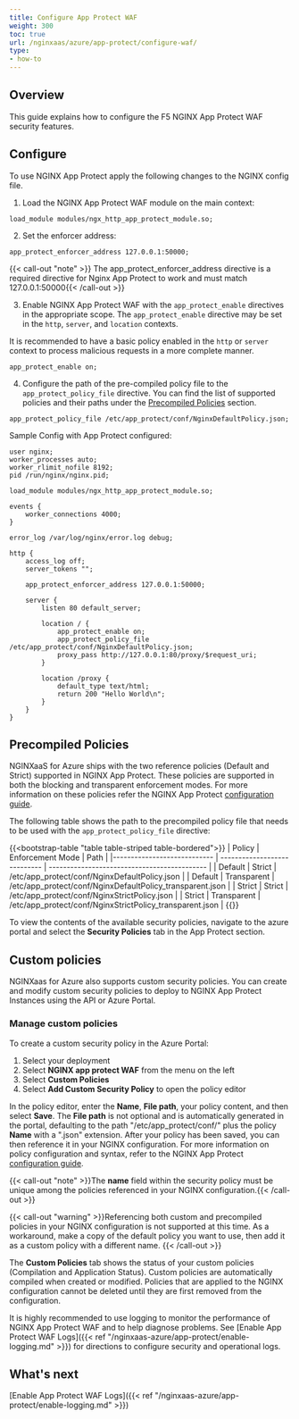 ```yaml
---
title: Configure App Protect WAF
weight: 300
toc: true
url: /nginxaas/azure/app-protect/configure-waf/
type:
- how-to
---
```


## Overview

This guide explains how to configure the F5 NGINX App Protect WAF security features.

## Configure

To use NGINX App Protect apply the following changes to the NGINX config file.

1. Load the NGINX App Protect WAF module on the main context:

```nginx
load_module modules/ngx_http_app_protect_module.so;
```

2. Set the enforcer address:

```nginx
app_protect_enforcer_address 127.0.0.1:50000;
```

{{< call-out "note" >}} The app_protect_enforcer_address directive is a required directive for Nginx App Protect to work and must match 127.0.0.1:50000{{< /call-out >}}


3. Enable NGINX App Protect WAF with the `app_protect_enable` directives in the appropriate scope. The `app_protect_enable` directive may be set in the `http`, `server`, and `location` contexts.

It is recommended to have a basic policy enabled in the `http` or `server` context to process malicious requests in a more complete manner.

```nginx
app_protect_enable on;
```

4. Configure the path of the pre-compiled policy file to the `app_protect_policy_file` directive. You can find the list of supported policies and their paths under the [Precompiled Policies](#precompiled-policies) section.

```nginx
app_protect_policy_file /etc/app_protect/conf/NginxDefaultPolicy.json;
```

Sample Config with App Protect configured:

```nginx
user nginx;
worker_processes auto;
worker_rlimit_nofile 8192;
pid /run/nginx/nginx.pid;

load_module modules/ngx_http_app_protect_module.so;

events {
    worker_connections 4000;
}

error_log /var/log/nginx/error.log debug;

http {
    access_log off;
    server_tokens "";

    app_protect_enforcer_address 127.0.0.1:50000;

    server {
        listen 80 default_server;

        location / {
            app_protect_enable on;
            app_protect_policy_file /etc/app_protect/conf/NginxDefaultPolicy.json;
            proxy_pass http://127.0.0.1:80/proxy/$request_uri;
        }

        location /proxy {
            default_type text/html;
            return 200 "Hello World\n";
        }
    }
}
```

## Precompiled Policies

NGINXaaS for Azure ships with the two reference policies (Default and Strict) supported in NGINX App Protect. These policies are supported in both the blocking and transparent enforcement modes.
For more information on these policies refer the NGINX App Protect [configuration guide](https://docs.nginx.com/nginx-app-protect-waf/v5/configuration-guide/configuration/).

The following table shows the path to the precompiled policy file that needs to be used with the `app_protect_policy_file` directive:

{{<bootstrap-table "table table-striped table-bordered">}}
  | Policy                      | Enforcement Mode             | Path                                         |
  |---------------------------- | ---------------------------- | -------------------------------------------- |
  | Default                     | Strict                       | /etc/app_protect/conf/NginxDefaultPolicy.json |
  | Default                     | Transparent                  | /etc/app_protect/conf/NginxDefaultPolicy_transparent.json |
  | Strict                      | Strict                       | /etc/app_protect/conf/NginxStrictPolicy.json |
  | Strict                      | Transparent                  | /etc/app_protect/conf/NginxStrictPolicy_transparent.json |
{{</bootstrap-table>}}

To view the contents of the available security policies, navigate to the azure portal and select the **Security Policies** tab in the App Protect section.

## Custom policies

NGINXaas for Azure also supports custom security policies. You can create and modify custom security policies to deploy to NGINX App Protect Instances using the API or Azure Portal.

### Manage custom policies

To create a custom security policy in the Azure Portal:

1. Select your deployment
2. Select **NGINX app protect WAF** from the menu on the left
3. Select **Custom Policies**
4. Select **Add Custom Security Policy** to open the policy editor

In the policy editor, enter the **Name**, **File path**, your policy content, and then select **Save**. The **File path** is not optional and is automatically generated in the portal, defaulting to the path "/etc/app_protect/conf/" plus the policy **Name** with a ".json" extension. After your policy has been saved, you can then reference it in your NGINX configuration. For more information on policy configuration and syntax, refer to the NGINX App Protect [configuration guide](https://docs.nginx.com/nginx-app-protect-waf/v5/configuration-guide/configuration/).

{{< call-out "note" >}}The **name** field within the security policy must be unique among the policies referenced in your NGINX configuration.{{< /call-out >}}

{{< call-out "warning" >}}Referencing both custom and precompiled policies in your NGINX configuration is not supported at this time. 
As a workaround, make a copy of the default policy you want to use, then add it as a custom policy with a different name.
{{< /call-out >}}

The **Custom Policies** tab shows the status of your custom policies (Compilation and Application Status). Custom policies are automatically compiled when created or modified. Policies that are applied to the NGINX configuration cannot be deleted until they are first removed from the configuration. 

It is highly recommended to use logging to monitor the performance of NGINX App Protect WAF and to help diagnose problems. See [Enable App Protect WAF Logs]({{< ref "/nginxaas-azure/app-protect/enable-logging.md" >}}) for directions to configure security and operational logs.

## What's next

[Enable App Protect WAF Logs]({{< ref "/nginxaas-azure/app-protect/enable-logging.md" >}})